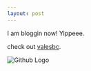 ```yaml
---
layout: post
---
```


I am bloggin now! Yippeee.

check out [valesbc](valesbc.github.io).

![Github Logo](http://upload.wikimedia.org/wikipedia/commons/3/38/Github.png)

